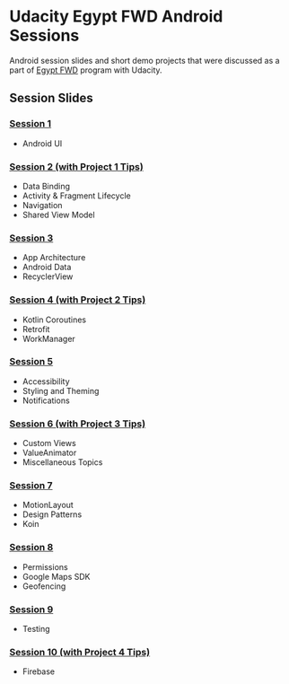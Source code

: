 # Udacity Egypt FWD Android Sessions

Android session slides and short demo projects that were discussed as a part of [Egypt FWD](https://egfwd.com) program with Udacity.

## Session Slides

### [Session 1](https://docs.google.com/presentation/d/1iR45Do-Du-BCvdXnXg-m6ZgifXqApcgpc7hxggR3CuM)

- Android UI

### [Session 2 (with Project 1 Tips)](https://docs.google.com/presentation/d/1-ImPdt2s4lzG-xPCnYFZt7dBbl5RXrM8S8JQF-KpSBE)

- Data Binding
- Activity & Fragment Lifecycle
- Navigation
- Shared View Model

### [Session 3](https://docs.google.com/presentation/d/1Hn-dChyTuPVQT31kBZdTIArAU4ylRvk76iOVlw8UEPo)

- App Architecture
- Android Data
- RecyclerView

### [Session 4 (with Project 2 Tips)](https://docs.google.com/presentation/d/1darNOty1nCCoKJR75SBv2DCHUqSEstIqEfg5qm8g2sQ)

- Kotlin Coroutines
- Retrofit
- WorkManager

### [Session 5](https://docs.google.com/presentation/d/1QxHttd8gQUfPxfgG1cc1afvXHXBK8gOPvpCmqJk1o-k)

- Accessibility
- Styling and Theming
- Notifications

### [Session 6 (with Project 3 Tips)](https://docs.google.com/presentation/d/1FnJJggbhfxuNdqA_if8PyI31ONE5HdxmoDQnj6-_YuQ)

- Custom Views
- ValueAnimator
- Miscellaneous Topics

### [Session 7](https://docs.google.com/presentation/d/1ibOh4xfIeQwch56OBEphjNAPDQuPb-bxHmZJ9REKI0Y)

- MotionLayout
- Design Patterns
- Koin

### [Session 8](https://docs.google.com/presentation/d/1vZTjf-0zNX-VJl3Rx-q80cdI89E4EmF3NwR8U_1iZGA)

- Permissions
- Google Maps SDK
- Geofencing

### [Session 9](https://docs.google.com/presentation/d/1KC2xPVc2DDVpMCITsEcEoKaeCCh64qYhGOfrQUa5zbQ)

- Testing

### [Session 10 (with Project 4 Tips)](https://docs.google.com/presentation/d/1odrfLnTdaXUfvAnYCk-XX9O4mXMow7W2T6CNzjFQG7Q)

- Firebase
